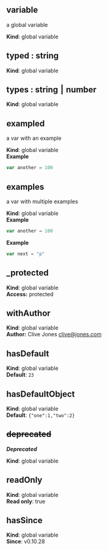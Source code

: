 ## variable
a global variable

**Kind**: global variable  
## typed : string
**Kind**: global variable  
## types : string ⎮ number
**Kind**: global variable  
## exampled
a var with an example

**Kind**: global variable  
**Example**  
```js
var another = 100
```
## examples
a var with multiple examples

**Kind**: global variable  
**Example**  
```js
var another = 100
```
**Example**  
```js
var next = "p"
```
## _protected
**Kind**: global variable  
**Access:** protected  
## withAuthor
**Kind**: global variable  
**Author:** Clive Jones <clive@jones.com>  
## hasDefault
**Kind**: global variable  
**Default**: `23`  
## hasDefaultObject
**Kind**: global variable  
**Default**: `{"one":1,"two":2}`  
## ~~deprecated~~
***Deprecated***

**Kind**: global variable  
## readOnly
**Kind**: global variable  
**Read only**: true  
## hasSince
**Kind**: global variable  
**Since**: v0.10.28  

